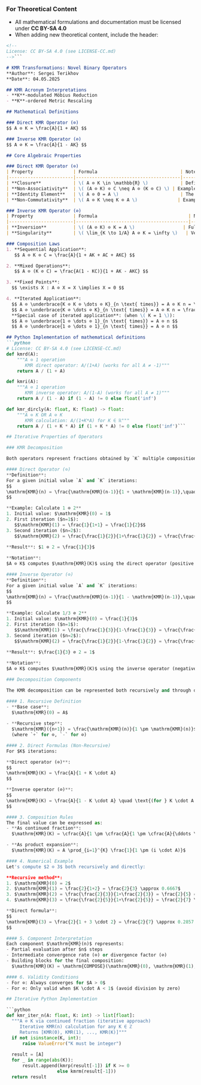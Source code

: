 <!-- 
License: CC BY-SA 4.0 (see LICENSE-CC.md)
-->

### For Theoretical Content
- All mathematical formulations and documentation must be licensed under **CC BY-SA 4.0**
- When adding new theoretical content, include the header:
```markdown
<!-- 
License: CC BY-SA 4.0 (see LICENSE-CC.md)
-->```

# KMR Transformations: Novel Binary Operators  
**Author**: Sergei Terikhov  
**Date**: 04.05.2025

## KMR Acronym Interpretations  
- **K**-modulated Möbius Reduction  
- **K**-ordered Metric Rescaling  

## Mathematical Definitions  

### Direct KMR Operator (⊙)  
$$ A ⊙ K ≔ \frac{A}{1 + AK} $$  

### Inverse KMR Operator (⊘)  
$$ A ⊘ K ≔ \frac{A}{1 - AK} $$  

## Core Algebraic Properties

### Direct KMR Operator (⊙)
| Property               | Formula                               | Note                                                                  |
|------------------------|---------------------------------------|-----------------------------------------------------------------------|
| **Closure**            | \( A ⊙ K \in \mathbb{R} \)            | Defined ∀ \( A,K \in \mathbb{R}\setminus\{-\frac{1}{K}\} \)          |
| **Non-Associativity**  | \( (A ⊙ K) ⊙ C \neq A ⊙ (K ⊙ C) \) | Example: \( (1 ⊙ 2) ⊙ 3 = 0.1666 \neq 1 ⊙ (2 ⊙ 3) = 0.2222 \)     |
| **Identity Element**   | \( A ⊙ 0 = A \)                       | The zero element retains its value                                   |
| **Non-Commutativity**  | \( A ⊙ K \neq K ⊙ A \)               | Example: \( 1 ⊙ 2 = 0.333 \neq 2 ⊙ 1 = 0.666 \)                     |

### Inverse KMR Operator (⊘)
| Property               | Formula                                  | Note                                      |
|------------------------|------------------------------------------|-------------------------------------------|
| **Inversion**          | \( (A ⊘ K) ⊙ K = A \)                  | Full restoration of the original value    |
| **Singularity**        | \( \lim_{K \to 1/A} A ⊘ K = \infty \)   | Vertical asymptote at \( AK \to 1 \)      |

### Composition Laws
1. **Sequential Application**:
   $$ A ⊙ K ⊙ C ≔ \frac{A}{1 + AK + AC + AKC} $$

2. **Mixed Operations**:
   $$ A ⊙ (K ⊘ C) = \frac{A(1 - KC)}{1 + AK - AKC} $$

3. **Fixed Points**:
  $$ \exists X : A ⊙ X = X \implies X = 0 $$

4. **Iterated Application**:
  $$ A ⊙ \underbrace{K ⊙ K ⊙ \dots ⊙ K}_{n \text{ times}} = A ⊙ K n = \frac{A}{1 + A K n} $$
  $$ A ⊘ \underbrace{K ⊘ \dots ⊘ K}_{n \text{ times}} = A ⊘ K n = \frac{A}{1 - A K n} $$
  **Special case of iterated application**: (when \( K = 1 \)):
  $$ A ⊙ \underbrace{1 ⊙ \dots ⊙ 1}_{n \text{ times}} = A ⊙ n $$
  $$ A ⊘ \underbrace{1 ⊘ \dots ⊘ 1}_{n \text{ times}} = A ⊘ n $$

## Python Implementation of mathematical definitions  
```python
# License: CC BY-SA 4.0 (see LICENSE-CC.md)
def kmrd(A):
    """A ⊙ 1 operation
       KMR direct operator: A/(1+A) (works for all A ≠ -1)"""
    return A / (1 + A)

def kmri(A):
    """A ⊘ 1 operation
       KMR inverse operator: A/(1-A) (works for all A ≠ 1)"""
    return A / (1 - A) if (1 - A) != 0 else float('inf')

def kmr_dircly(A: float, K: float) -> float:
    """A ⊙ K OR A ⊘ K
       KMR calculation: A/(1+K*A) for K ∈ ℝ"""
    return A / (1 + K * A) if (1 + K * A) != 0 else float('inf')```

## Iterative Properties of Operators

### KMR Decomposition

Both operators represent fractions obtained by `K` multiple composition (iterations):

#### Direct Operator (⊙)
**Definition**:  
For a given initial value `A` and `K` iterations:
$$
\mathrm{KMR}(n) = \frac{\mathrm{KMR}(n-1)}{1 + \mathrm{KMR}(n-1)},\quad \mathrm{KMR}(0) = A
$$

**Example: Calculate 1 ⊙ 2**
1. Initial value: $\mathrm{KMR}(0) = 1$
2. First iteration ($n=1$):
   $$\mathrm{KMR}(1) = \frac{1}{1+1} = \frac{1}{2}$$
3. Second iteration ($n=2$):
   $$\mathrm{KMR}(2) = \frac{\frac{1}{2}}{1+\frac{1}{2}} = \frac{\frac{1}{2}}{\frac{3}{2}} = \frac{1}{3}$$
   
**Result**: $1 ⊙ 2 = \frac{1}{3}$

**Notation**:  
$A ⊙ K$ computes $\mathrm{KMR}(K)$ using the direct operator (positive denominator)

#### Inverse Operator (⊘)
**Definition**:  
For a given initial value `A` and `K` iterations:
$$
\mathrm{KMR}(n) = \frac{\mathrm{KMR}(n-1)}{1 - \mathrm{KMR}(n-1)},\quad \mathrm{KMR}(0) = A
$$

**Example: Calculate 1/3 ⊘ 2**
1. Initial value: $\mathrm{KMR}(0) = \frac{1}{3}$
2. First iteration ($n=1$):
   $$\mathrm{KMR}(1) = \frac{\frac{1}{3}}{1-\frac{1}{3}} = \frac{\frac{1}{3}}{\frac{2}{3}} = \frac{1}{2}$$
3. Second iteration ($n=2$):
   $$\mathrm{KMR}(2) = \frac{\frac{1}{2}}{1-\frac{1}{2}} = \frac{\frac{1}{2}}{\frac{1}{2}} = 1$$
   
**Result**: $\frac{1}{3} ⊘ 2 = 1$

**Notation**:  
$A ⊘ K$ computes $\mathrm{KMR}(K)$ using the inverse operator (negative denominator)

### Decomposition Components

The KMR decomposition can be represented both recursively and through direct formulas:

#### 1. Recursive Definition
- **Base case**:  
  $\mathrm{KMR}(0) = A$
  
- **Recursive step**:  
  $\mathrm{KMR}({n+1}) = \frac{\mathrm{KMR}(n)}{1 \pm \mathrm{KMR}(n)}$  
  (where `+` for ⊙, `-` for ⊘)

#### 2. Direct Formulas (Non-Recursive)
For $K$ iterations:

**Direct operator (⊙)**:
$$
\mathrm{KMR}(K) = \frac{A}{1 + K \cdot A}
$$

**Inverse operator (⊘)**:
$$
\mathrm{KMR}(K) = \frac{A}{1 - K \cdot A} \quad \text{(for } K \cdot A < 1\text{)}
$$

#### 3. Composition Rules
The final value can be expressed as:
- **As continued fraction**:  
  $\mathrm{KMR}(K) = \cfrac{A}{1 \pm \cfrac{A}{1 \pm \cfrac{A}{\ddots \pm A}}}$ (K levels)

- **As product expansion**:  
  $\mathrm{KMR}(K) = A \prod_{i=1}^{K} \frac{1}{1 \pm (i \cdot A)}$

#### 4. Numerical Example
Let's compute $2 ⊙ 3$ both recursively and directly:

**Recursive method**:
1. $\mathrm{KMR}(0) = 2$
2. $\mathrm{KMR}(1) = \frac{2}{1+2} = \frac{2}{3} \approx 0.6667$
3. $\mathrm{KMR}(2) = \frac{\frac{2}{3}}{1+\frac{2}{3}} = \frac{2}{5} = 0.4$
4. $\mathrm{KMR}(3) = \frac{\frac{2}{5}}{1+\frac{2}{5}} = \frac{2}{7} \approx 0.2857$

**Direct formula**:
$$
\mathrm{KMR}(3) = \frac{2}{1 + 3 \cdot 2} = \frac{2}{7} \approx 0.2857
$$

#### 5. Component Interpretation
Each component $\mathrm{KMR}(n)$ represents:
- Partial evaluation after $n$ steps
- Intermediate convergence rate (⊙) or divergence factor (⊘)
- Building blocks for the final composition:  
  $\mathrm{KMR}(K) = \mathrm{COMPOSE}(\mathrm{KMR}(0), \mathrm{KMR}(1), ..., \mathrm{KMR}(K)$

#### 6. Validity Conditions
- For ⊙: Always converges for $A > 0$
- For ⊘: Only valid when $K \cdot A < 1$ (avoid division by zero)

## Iterative Python Implementation

```python
def kmr_iter_n(A: float, K: int) -> list[float]:
  """A ⊘ K via continued fraction (iterative approach)
     Iterative KMR(n) calculation for any K ∈ ℤ
     Returns [KMR(0), KMR(1), ..., KMR(K)]"""
  if not isinstance(K, int):
      raise ValueError("K must be integer")
      
  result = [A]
  for _ in range(abs(K)):
      result.append(kmrp(result[-1]) if K >= 0 
                   else kmrm(result[-1]))
  return result
